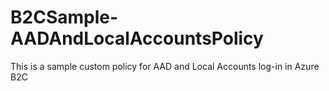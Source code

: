 # B2CSample-AADAndLocalAccountsPolicy
This is a sample custom policy for AAD and Local Accounts log-in in Azure B2C
